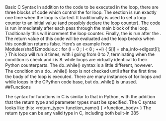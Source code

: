 Basic C Syntax In addition to the code to be executed in the loop, there are three blocks of code which control the  for  loop. The  <initialization>  section is run exactly one time when the loop is started. It traditionally is used to set a loop counter to an initial value (and possibly declare the loop counter). The  <increment>  code is run immediately after each pass through the main block of the loop. Traditionally this will increment the loop counter. Finally, the  <condition> is run after the  <increment> . The return value of this code will be evaluated and the loop breaks when this condition returns false. Here’s an example from  Modules/sha512module.c : for  (i =  0 ; i <  8 ; ++i) { S[i] = sha_info->digest[i]; } This loop will run 8 times, with  i  going from 0 to 7, terminating when the condition is check and  i  is 8. while  loops are virtually identical to their Python counterparts. The do..while()  syntax is a little diﬀerent, however. The condition on a do...while()  loop is not checked until after the ﬁrst time the body of the loop is executed. There are many instances of  for  loops and  while  loops in the CPython code base, but  do..while()  is unused. 
##Functions 

 The syntax for functions in C is similar to that in Python, with the addition that the return type and parameter types must be speciﬁed. The C syntax looks like this: <return_type> function_name(<parameters>) { <function_body> } The return type can be any valid type in C, including both built-in 385